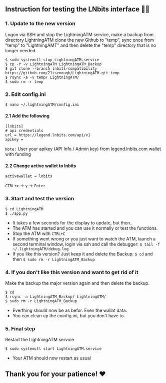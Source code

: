 ## Instruction for testing the LNbits interface 📜🧐

### 1. Update to the new version

Logon via SSH and stop the LightningATM service, make a backup from directory LightningATM clone the new Github to "temp", sync once from "temp" to "LightningAMT" and then delete the "temp" directory that is no longer needed.

    $ sudo systemctl stop LightningATM.service
    $ cp -r -v LightningATM LightningATM_Backup
    $ git clone --branch lnbits-compatibility https://github.com/21isenough/LightningATM.git temp
    $ rsync -a -v temp/ LightningATM/
    $ sudo rm -r temp
    
### 2. Edit config.ini

    $ nano ~/.lightningATM/config.ini

#### 2.1 Add the following

    [lnbits]
    # api credentials
    url = https://legend.lnbits.com/api/v1
    apikey = 

`Note:` User your apikey (API Info / Admin key) from legend.lnbits.com wallet with funding 

#### 2.2 Change active wallet to lnbits

    activewallet = lnbits
    
`CTRL+x` -> `y` -> `Enter`
   
### 3. Start and test the version

    $ cd LightningATM
    $ ./app.py

- It takes a few seconds for the display to update, but then..
- The ATM has started and you can use it normally or test the functions.
- Stop the ATM with `CTRL+C`
- If something went wrong or you just want to watch the ATM, launch a second terminal window, login via ssh and call the debugger: `$ tail -f ~/.lightningATM/debug.log`
- If you like this version? Just keep it and delete the Backup: `$ cd` and then `$ sudo rm -r LightningATM_Backup`

### 4. If you don't like this version and want to get rid of it 

Make the backup the major version again and then delete the backup.

    $ cd
    $ rsync -a LightningATM_Backup/ LightningATM/
    $ sudo rm -r LightningATM_Backup

- Everthing should now be as befor. Even the wallat data.
- You can clean up the coinfig.ini, but you don't have to.

### 5. Final step

Restart the LightningATM service

    $ sudo systemctl start LightningATM.service

- Your ATM should now restart as usual

## Thank you for your patience! ❤
